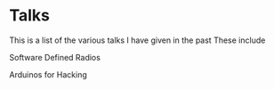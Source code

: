 # Talks

This is a list of the various talks I have given in the past
These include

Software Defined Radios

Arduinos for Hacking
